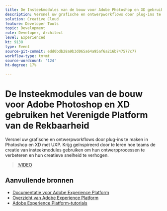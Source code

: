 ```yaml
---
title: De Insteekmodules van de bouw voor Adobe Photoshop en XD gebruiken het Verenigde Platform van de Rekbaarheid
description: Versnel uw grafische en ontwerpworkflows door plug-ins te maken in Photoshop en XD met UXP. Krijg geïnspireerd door te leren hoe teams de creatie van insteekmodules gebruiken om hun ontwerpprocessen te verbeteren en hun creatieve snelheid te verhogen.
solution: Creative Cloud
feature: Developer Tools
topic: Development
role: Developer, Architect
level: Experienced
kt: 9138
type: Event
source-git-commit: edd0bdb28a9b3d065a64a95af6a216b747577c77
workflow-type: tm+mt
source-wordcount: '124'
ht-degree: 17%

---
```


# De Insteekmodules van de bouw voor Adobe Photoshop en XD gebruiken het Verenigde Platform van de Rekbaarheid

Versnel uw grafische en ontwerpworkflows door plug-ins te maken in Photoshop en XD met UXP. Krijg geïnspireerd door te leren hoe teams de creatie van insteekmodules gebruiken om hun ontwerpprocessen te verbeteren en hun creatieve snelheid te verhogen.

>[!VIDEO](https://video.tv.adobe.com/v/337593/?quality=12&learn=on&hidetitle=true)

## Aanvullende bronnen

- [Documentatie voor Adobe Experience Platform](https://experienceleague.adobe.com/docs/experience-platform.html)
- [Overzicht van Adobe Experience Platform](https://experienceleague.adobe.com/docs/experience-platform/landing/home.html)
- [Adobe Experience Platform-tutorials](https://experienceleague.adobe.com/docs/platform-learn/tutorials/overview.html?lang=nl)
